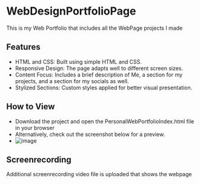 # WebDesignPortfolioPage
This is my Web Portfolio that includes all the WebPage projects I made
## Features
* HTML and CSS: Built using simple HTML and CSS.
* Responsive Design: The page adapts well to different screen sizes.
* Content Focus: Includes a brief description of Me, a section for my projects, and a section for my socials as well.
* Stylized Sections: Custom styles applied for better visual presentation.
## How to View
* Download the project and open the PersonalWebPortfolioIndex.html file in your browser
* Alternatively, check out the screenshot below for a preview.
* ![image](https://github.com/user-attachments/assets/cb92b365-a181-4310-a490-3cb676e87aea)

## Screenrecording
Additional screenrecording video file is uploaded that shows the webpage
